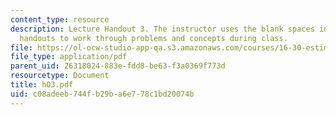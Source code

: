 ```yaml
---
content_type: resource
description: Lecture Handout 3. The instructor uses the blank spaces in these lecture
  handouts to work through problems and concepts during class.
file: https://ol-ocw-studio-app-qa.s3.amazonaws.com/courses/16-30-estimation-and-control-of-aerospace-systems-spring-2004/c08adeeb744fb29ba6e778c1bd20074b_hO3.pdf
file_type: application/pdf
parent_uid: 26318024-883e-fdd8-be63-f3a0369f773d
resourcetype: Document
title: hO3.pdf
uid: c08adeeb-744f-b29b-a6e7-78c1bd20074b
---
```

